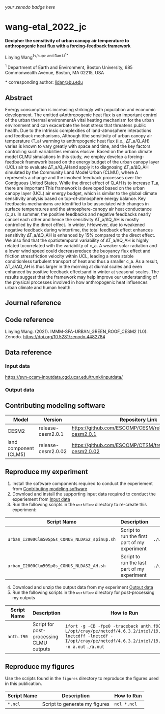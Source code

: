 _your zenodo badge here_

# wang-etal_2022_jc

**Decipher the sensitivity of urban canopy air temperature to anthropogenic heat flux with a forcing-feedback framework**

Linying Wang<sup>1\</sup> and Dan Li<sup>1\*</sup>

<sup>1 </sup> Department of Earth and Environment, Boston University, 685 Commonwealth Avenue, Boston, MA 02215, USA 

\* corresponding author:  lidan@bu.edu

## Abstract
Energy consumption is increasing strikingly with population and economic development. The emitted aAnthropogenic heat flux is an important control of the urban thermal environmentA vital heating mechanism for the urban environment and can exacerbate the heat stress that threatens public health. Due to the intrinsic complexities of land-atmosphere interactions and feedback mechanisms, Although tthe sensitivity of urban canopy air temperature (T_a) warming to anthropogenic heat flux (i.e., ∆T_a/Q_AH) varies is known to vary greatly with space and time, and the key factors controlling such variabilities remains elusive. Based on the urban climate model CLMU simulations In this study, we employ develop a forcing-feedback framework based on the energy budget of the urban canopy layer (UCL) air to evaluate ∆T_a/Q_AHand apply it to diagnosing ∆T_a/∆Q_AH simulated by the Community Land Model Urban (CLMU), where ∆ represents a change and the involved feedback processes over the Contiguous United States. While the direct effect of Q_AH is to increase T_a, there are important This framework is developed based on the urban canopy layer (UCL) air energy budget, which is similar to the global climate sensitivity analysis based on top-of-atmosphere energy balance. Key feedbacks mechanisms are identified to be associated with changes in surface temperatures and the atmosphere-canopy air heat conductance (c_a). In summer, the positive feedbacks and negative feedbacks nearly cancel each other and hence the sensitivity ∆T_a/∆Q_AH is mostly controlled by the direct effect. In winter, hHowever, due to weakened negative feedback during wintertime, the total feedback effect enhances sensitivity ∆T_a/∆Q_AH is enhanced by 15% compared to the direct effect. We also find that the spatiotemporal variability of ∆T_a/∆Q_AH is highly related tocorrelated with the variability of c_a. A weaker solar radiation and a lower wind speed could decreasereduce the buoyancy flux effect and friction stressfriction velocity within UCL, leading a more stable conditionless turbulent transport of heat and thus a smaller c_a. As a result, ∆T_a/∆Q_AH is thus larger in the morning at diurnal scales and even enhanced by positive feedback effectsand in winter at seasonal scales. The results suggest that the framework may help improve our understanding of the physical processes involved in how anthropogenic heat influences urban climate and human health.

## Journal reference

## Code reference

Linying Wang. (2021). IMMM-SFA-URBAN_GREEN_ROOF_CESM2 (1.0). Zenodo. https://doi.org/10.5281/zenodo.4482784

## Data reference

### Input data

https://svn-ccsm-inputdata.cgd.ucar.edu/trunk/inputdata/

### Output data



## Contributing modeling software
| Model | Version | Repository Link | DOI |
|-------|---------|-----------------|-----|
| CESM2 | release-cesm2.0.1 | https://github.com/ESCOMP/CESM/releases/tag/release-cesm2.0.1 |  |
| land component (CLM5) | release-cesm2.0.02 | https://github.com/ESCOMP/CTSM/tree/release-cesm2.0.02 |  |

## Reproduce my experiment

1. Install the software components required to conduct the experiement from [Contributing modeling software](#contributing-modeling-software)
2. Download and install the supporting input data required to conduct the experiement from [Input data](#input-data)
3. Run the following scripts in the `workflow` directory to re-create this experiment:

| Script Name | Description | How to Run |
| --- | --- | --- |
| `urban_I2000Clm50SpGs_CONUS_NLDAS2_spinup.sh` | Script to run the first part of my experiment | `./urban_I2000Clm50SpGs_CONUS_NLDAS2_spinup.sh` |
| `urban_I2000Clm50SpGs_CONUS_NLDAS2_AH.sh` | Script to run the last part of my experiment | `./urban_I2000Clm50SpGs_CONUS_NLDAS2_AH.sh` |

4. Download and unzip the output data from my experiment [Output data](#output-data)
5. Run the following scripts in the `workflow` directory for post-processing my outputs

| Script Name | Description | How to Run |
| --- | --- | --- |
| `anth.f90` | Script for post-processing CLMU outputs | `ifort -g -CB -fpe0 -traceback anth.f90 -L/opt/cray/pe/netcdf/4.6.3.2/intel/19.0/lib -lnetcdff -lnetcdf -I/opt/cray/pe/netcdf/4.6.3.2/intel/19.0/include -o a.out`  `./a.out` |

## Reproduce my figures
Use the scripts found in the `figures` directory to reproduce the figures used in this publication.

| Script Name | Description | How to Run |
| --- | --- | --- |
| `*.ncl` | Script to generate my figures | `ncl *.ncl` |
